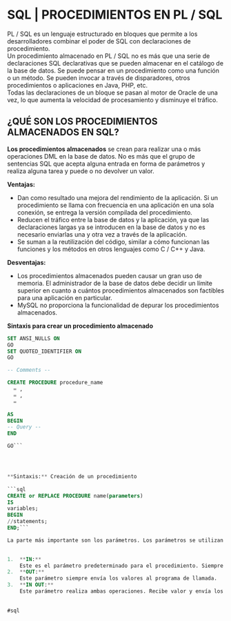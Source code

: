 # SQL | PROCEDIMIENTOS EN PL / SQL

  
PL / SQL es un lenguaje estructurado en bloques que permite a los desarrolladores combinar el poder de SQL con declaraciones de procedimiento.  
Un procedimiento almacenado en PL / SQL no es más que una serie de declaraciones SQL declarativas que se pueden almacenar en el catálogo de la base de datos. Se puede pensar en un procedimiento como una función o un método. Se pueden invocar a través de disparadores, otros procedimientos o aplicaciones en Java, PHP, etc.  
Todas las declaraciones de un bloque se pasan al motor de Oracle de una vez, lo que aumenta la velocidad de procesamiento y disminuye el tráfico.

## ¿QUÉ SON LOS PROCEDIMIENTOS ALMACENADOS EN SQL?

**Los procedimientos almacenados** se crean para realizar una o más operaciones DML en la base de datos. No es más que el grupo de sentencias SQL que acepta alguna entrada en forma de parámetros y realiza alguna tarea y puede o no devolver un valor. 

**Ventajas:**

-   Dan como resultado una mejora del rendimiento de la aplicación. Si un procedimiento se llama con frecuencia en una aplicación en una sola conexión, se entrega la versión compilada del procedimiento.
-   Reducen el tráfico entre la base de datos y la aplicación, ya que las declaraciones largas ya se introducen en la base de datos y no es necesario enviarlas una y otra vez a través de la aplicación.
-   Se suman a la reutilización del código, similar a cómo funcionan las funciones y los métodos en otros lenguajes como C / C++ y Java.

**Desventajas:**

-   Los procedimientos almacenados pueden causar un gran uso de memoria. El administrador de la base de datos debe decidir un límite superior en cuanto a cuántos procedimientos almacenados son factibles para una aplicación en particular.
-   MySQL no proporciona la funcionalidad de depurar los procedimientos almacenados.

**Sintaxis para crear un procedimiento almacenado**

```sql
SET ANSI_NULLS ON
GO
SET QUOTED_IDENTIFIER ON
GO

-- Comments --

CREATE PROCEDURE procedure_name
  = ,
  = ,
  = 

AS
BEGIN
-- Query --
END

GO```




**Sintaxis:** Creación de un procedimiento   
 
```sql
CREATE or REPLACE PROCEDURE name(parameters)
IS
variables;
BEGIN
//statements;
END;```

La parte más importante son los parámetros. Los parámetros se utilizan para pasar valores al procedimiento. Hay 3 tipos diferentes de parámetros, son los siguientes:   
 

1.  **IN:**   
    Este es el parámetro predeterminado para el procedimiento. Siempre recibe los valores del programa de llamada.
2.  **OUT:**   
    Este parámetro siempre envía los valores al programa de llamada.
3.  **IN OUT:**   
    Este parámetro realiza ambas operaciones. Recibe valor y envía los valores al programa que realiza la llamada.
	
	
#sql
